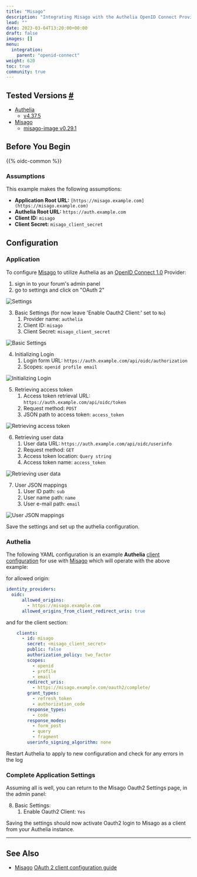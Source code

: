 ```yaml
---
title: "Misago"
description: "Integrating Misago with the Authelia OpenID Connect Provider."
lead: ""
date: 2023-03-04T13:20:00+00:00
draft: false
images: []
menu:
  integration:
    parent: "openid-connect"
weight: 620
toc: true
community: true
---
```


## Tested Versions [#](https://www.authelia.com/integration/openid-connect/misago//#tested-versions)

-   [Authelia](https://www.authelia.com)
    -   [v4.37.5](https://github.com/authelia/authelia/releases/tag/v4.37.5)
-   [Misago](https://github.com/rafalp/Misago)
    -   [misago-image v0.29.1](https://github.com/tetricky/misago-image/releases/tag/v0.29.1)

## Before You Begin

{{% oidc-common %}}

### Assumptions

This example makes the following assumptions:

* __Application Root URL:__ `[https://misago.example.com](https://misago.example.com)`
* __Authelia Root URL:__ `https://auth.example.com`
* __Client ID:__ `misago`
* __Client Secret:__ `misago_client_secret`


## Configuration

### Application

To configure [Misago](https://misago-project.org/) to utilize Authelia as an [OpenID Connect 1.0](https://www.authelia.com/integration/openid-connect/introduction/) Provider:

1.  sign in to your forum's admin panel
2.  go to settings and click on "OAuth 2"

![Settings](https://misago-project.org/media/attachments/4a/f5/b0r8pRvbPRmj4BR4JHyCCL4JIm4Afu66zjRKZtfG5nBCLbk91QmD6C8UF7lHSKpf/zrzut-ekranu-202.png "oauth2")

3.  Basic Settings (for now leave 'Enable Oauth2 Client:' set to `No`)
    1.  Provider name: `authelia`
    2.  Client ID: `misago`
    3.  Client Secret: `misago_client_secret`

![Basic Settings](https://misago-project.org/a/XKgsgFihsa1Q9kO0mh0xY1x2C5XvpLGI4CaB4kIJoXQbhvzKPfls3dBM2ogsSNIs/572/?shva=1 "Basic Settings")

4.  Initializing Login
    1.  Login form URL: `https://auth.example.com/api/oidc/authorization`
    2.  Scopes: `openid profile email`

![Initializing Login](https://misago-project.org/a/UWWsRH9jz8clGQBWBt89dEaKdJAqVgl732QIT1NYlzj251r2WeYCs35nfHc2yF4Y/571/?shva=1 "Initializing Login")

5.  Retrieving access token
    1.  Access token retrieval URL: `https://auth.example.com/api/oidc/token`
    2.  Request method: `POST`
    3.  JSON path to access token: `access_token`

![Retrieving access token](https://misago-project.org/a/W6bIv37kiWEwvE9DQw0kzy6xlNfzITz8MjV8uliDAOKfMuxPTKOd6pBPkhWjDIP2/570/?shva=1 "Retrieving access token")

6.  Retrieving user data
    1.  User data URL: `https://auth.example.com/api/oidc/userinfo`
    2.  Request method: `GET`
    3.  Access token location: `Query string`
    4.  Access token name: `access_token`


![Retrieving user data](https://misago-project.org/a/4rVurbRGSWxq9qqNLi1GbWvIsEgi5V4JPzIolNREA2CcOF3Ay4POyAHkUg3s6Bc6/569/?shva=1 "Retrieving user data")

7.  User JSON mappings
    1.  User ID path: `sub`
    2.  User name path: `name`
    3.  User e-mail path: `email`

![User JSON mappings](https://misago-project.org/a/gXwi50GWQTYTDKIWASFTQMJNWE6tDbjSRG8TlpqHJQe5bkrkh2B0fQp2nZYoxuLI/568/?shva=1 "User JSON mappings")

Save the settings and set up the authelia configuration.

### Authelia

The following YAML configuration is an example **Authelia** [client configuration](https://www.authelia.com/configuration/identity-providers/open-id-connect/#clients) for use with [Misago](https://misago-project.org/) which will operate with the above example:

for allowed origin:
```yaml
identity_providers:
  oidc:
      allowed_origins:
        - https://misago.example.com
      allowed_origins_from_client_redirect_uris: true
```

and for the client section:
```yaml
    clients:
      - id: misago
        secret: <misago_client_secret>
        public: false
        authorization_policy: two_factor
        scopes:
          - openid
          - profile
          - email
        redirect_uris:
          - https://misago.example.com/oauth2/complete/
        grant_types:
          - refresh_token
          - authorization_code
        response_types:
          - code
        response_modes:
          - form_post
          - query
          - fragment
        userinfo_signing_algorithm: none
```

Restart Authelia to apply to new configuration and check for any errors in the log

### Complete Application Settings

Assuming all is well, you can return to the Misago Oauth2 Settings page, in the admin panel:

8.  Basic Settings:
    1. Enable Oauth2 Client: `Yes`
    
Saving the settings should now activate Oauth2 login to Misago as a client from your Authelia instance.

---
## See Also

-   [Misago](https://misago-project.org/) [OAuth 2 client configuration guide](https://misago-project.org/t/oauth-2-client-configuration-guide/1147/)
    

